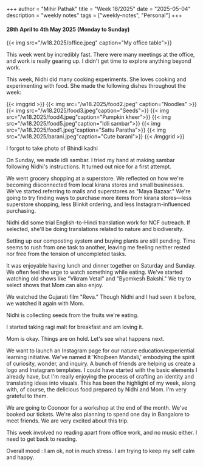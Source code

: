 +++
author = "Mihir Pathak"
title = "Week 18/2025"
date = "2025-05-04"
description = "weekly notes"
tags = ["weekly-notes", "Personal"]
+++

#### 28th April to 4th May 2025 (Monday to Sunday)

{{< img src="/w18.2025/office.jpeg" caption="My office table">}}


This week went by incredibly fast. There were many meetings at the office, and work is really gearing up. I didn't get time to explore anything beyond work.

This week, Nidhi did many cooking experiments. She loves cooking and experimenting with food. She made the following dishes throughout the week:


{{< imggrid >}}
{{< img src="/w18.2025/food2.jpeg" caption="Noodles" >}}
{{< img src="/w18.2025/food3.jpeg"caption="Seeds">}}
{{< img src="/w18.2025/food4.jpeg"caption="Pumpkin kheer">}}
{{< img src="/w18.2025/food5.jpeg"caption="Idli sambar">}}
{{< img src="/w18.2025/food1.jpeg"caption="Sattu Paratha">}}
{{< img src="/w18.2025/barani.jpeg"caption="Cute barani">}}
{{< /imggrid >}}

I forgot to take photo of Bhindi kadhi

On Sunday, we made idli sambar. I tried my hand at making sambar following Nidhi's instructions. It turned out nice for a first attempt.

We went grocery shopping at a superstore. We reflected on how we're becoming disconnected from local kirana stores and small businesses. We've started referring to malls and superstores as "Maya Bazaar." We're going to try finding ways to purchase more items from kirana stores—less superstore shopping, less Blinkit ordering, and less Instagram-influenced purchasing.

Nidhi did some trial English-to-Hindi translation work for NCF outreach. If selected, she'll be doing translations related to nature and biodiversity.

Setting up our composting system and buying plants are still pending. Time seems to rush from one task to another, leaving me feeling neither rested nor free from the tension of uncompleted tasks.

It was enjoyable having lunch and dinner together on Saturday and Sunday. We often feel the urge to watch something while eating. We've started watching old shows like "Vikram Vetal" and "Byomkesh Bakshi." We try to select shows that Mom can also enjoy.

We watched the Gujarati film "Reva." Though Nidhi and I had seen it before, we watched it again with Mom.

Nidhi is collecting seeds from the fruits we're eating.

I started taking ragi malt for breakfast and am loving it.

Mom is okay. Things are on hold. Let's see what happens next.

We want to launch an Instagram page for our nature education/experiential learning initiative. We've named it 'Khojbeen Mandali,' embodying the spirit of curiosity, wonder, and inquiry. A bunch of friends are helping us create a logo and Instagram templates. I could have started with the basic elements I already have, but I'm really enjoying the process of crafting an identity and translating ideas into visuals. This has been the highlight of my week, along with, of course, the delicious food prepared by Nidhi and Mom. I'm very grateful to them.

We are going to Coonoor for a workshop at the end of the month. We've booked our tickets. We're also planning to spend one day in Bangalore to meet friends. We are very excited about this trip.

This week involved no reading apart from office work, and no music either. I need to get back to reading.

Overall mood : I am ok, not in much stress. I am trying to keep my self calm and happy. 



